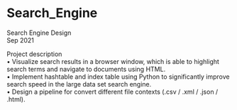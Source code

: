 # Search_Engine
Search Engine Design<br>
Sep 2021

Project description<br>
• Visualize search results in a browser window, which is able to highlight search terms and navigate to documents using HTML.<br>
• Implement hashtable and index table using Python to significantly improve search speed in the large data set search engine.<br>
• Design a pipeline for convert different file contexts (.csv / .xml / .json / .html).<br>
